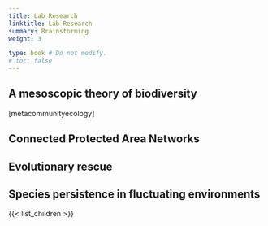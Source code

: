 ```yaml
---
title: Lab Research
linktitle: Lab Research
summary: Brainstorming
weight: 3

type: book # Do not modify.
# toc: false
---
```


## A mesoscopic theory of biodiversity

[metacommunityecology]

## Connected Protected Area Networks

## Evolutionary rescue

## Species persistence in fluctuating environments



{{< list_children >}}
